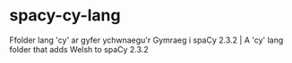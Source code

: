 # spacy-cy-lang
Ffolder lang 'cy' ar gyfer ychwnaegu'r Gymraeg i spaCy 2.3.2 | A 'cy' lang folder that adds Welsh to spaCy 2.3.2 
